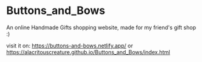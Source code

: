 # Buttons_and_Bows
An online Handmade Gifts shopping website, made for my friend's gift shop :)

visit it on:
https://buttons-and-bows.netlify.app/ or  https://alacritouscreature.github.io/Buttons_and_Bows/index.html




